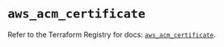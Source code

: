 # `aws_acm_certificate`

Refer to the Terraform Registry for docs: [`aws_acm_certificate`](https://registry.terraform.io/providers/hashicorp/aws/5.52.0/docs/resources/acm_certificate).
